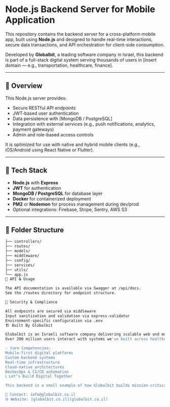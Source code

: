 # Node.js Backend Server for Mobile Application

This repository contains the backend server for a cross-platform mobile app, built using **Node.js** and designed to handle real-time interactions, secure data transactions, and API orchestration for client-side consumption.

Developed by **Globalbit**, a leading software company in Israel, this backend is part of a full-stack digital system serving thousands of users in [insert domain — e.g., transportation, healthcare, finance].

---

## 🚀 Overview

This Node.js server provides:
- Secure RESTful API endpoints
- JWT-based user authentication
- Data persistence with [MongoDB / PostgreSQL]
- Integration with external services (e.g., push notifications, analytics, payment gateways)
- Admin and role-based access controls

It is optimized for use with native and hybrid mobile clients (e.g., iOS/Android using React Native or Flutter).

---

## 🧰 Tech Stack

- **Node.js** with **Express**
- **JWT** for authentication
- **MongoDB / PostgreSQL** for database layer
- **Docker** for containerized deployment
- **PM2** or **Nodemon** for process management during dev/prod
- Optional integrations: Firebase, Stripe, Sentry, AWS S3

---

## 📂 Folder Structure

```bash
├── controllers/
├── routes/
├── models/
├── middleware/
├── config/
├── services/
├── utils/
└── app.js
🧪 API & Usage

The API documentation is available via Swagger at /api/docs.
See the /routes directory for endpoint structure.

🔐 Security & Compliance

All endpoints are secured via middleware
Input sanitization and validation via express-validator
Environment-specific configuration via .env
🏗 Built By Globalbit

Globalbit is an Israeli software company delivering scalable web and mobile systems for enterprise, government, and consumer platforms.
Over 200 million users interact with systems we've built across healthcare, finance, transportation, and public services.

💡 Core Competencies:
Mobile-first digital platforms
Custom backend systems
Real-time infrastructure
Cloud-native architectures
DevSecOps & CI/CD automation
📞 Let’s Build Digital Together

This backend is a small example of how Globalbit builds mission-critical infrastructure for mobile experiences at scale.

📩 Contact: info@globalbit.co.il
🌐 Website: [globalbit.co.il](globalbit.co.il)
